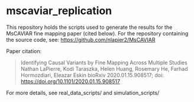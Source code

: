 # mscaviar_replication

This repository holds the scripts used to generate the results for the MsCAVIAR fine mapping paper (cited below). For the repository containing the source code, see: https://github.com/nlapier2/MsCAVIAR

Paper citation:

> Identifying Causal Variants by Fine Mapping Across Multiple Studies
> Nathan LaPierre, Kodi Taraszka, Helen Huang, Rosemary He, Farhad Hormozdiari, Eleazar Eskin
> bioRxiv 2020.01.15.908517; doi: https://doi.org/10.1101/2020.01.15.908517

For more details, see real_data_scripts/ and simulation_scripts/


